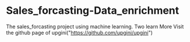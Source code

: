 # Sales_forcasting-Data_enrichment
The sales_forcasting project using machine learning.
Two learn More Visit the github page of upgini("https://github.com/upgini/upgini")
